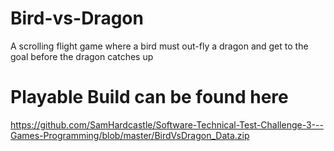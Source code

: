 # Bird-vs-Dragon
A scrolling flight game where a bird must out-fly a dragon and get to the goal before the dragon catches up

# Playable Build can be found here
https://github.com/SamHardcastle/Software-Technical-Test-Challenge-3---Games-Programming/blob/master/BirdVsDragon_Data.zip
